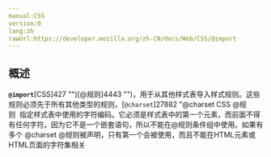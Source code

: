 ```yaml
---
manual:CSS
version:0
lang:zh
rawUrl:https://developer.mozilla.org/zh-CN/docs/Web/CSS/@import
---
```





## 概述<a name="概述"></a>


**`@import`**[CSS]427 "")[@规则]4443 "")，用于从其他样式表导入样式规则。这些规则必须先于所有其他类型的规则，[`@charset`]27882 "@charset CSS @规则  指定样式表中使用的字符编码。它必须是样式表中的第一个元素，而前面不得有任何字符。因为它不是一个嵌套语句，所以不能在@规则条件组中使用。如果有多个 @charset @规则被声明，只有第一个会被使用，而且不能在HTML元素或HTML页面的字符集相关 <style> 元素内的样式属性内使用。")规则除外; 因为它不是一个[嵌套语句]30557 "")，@import不能在[条件组的规则]30558 "")中使用。



因此，用户代理可以避免为不支持的媒体类型检索资源，作者可以指定依赖媒体的@import规则。这些条件导入在URI之后指定逗号分隔的[媒体查询]30559 "")。在没有任何媒体查询的情况下，导入是无条件的。指定所有的媒体具有相同的效果。


## 语法<a name="语法"></a>

```
@import url;
@import url list-of-media-queries;
```


其中:

<dl><dt id=''>*url*</dt><dd>是一个表示要引入资源位置的[`<string>`]28192 "<string> 数据类型是由包含在英文双引号（"）或英文单引号（'）中的任意数量的Unicode字符组成。")或者[`<uri>`]28572 "此页面仍未被本地化, 期待您的翻译!")。 这个 URL 可以是绝对路径或者相对路径。 要注意的是这个 URL 不需要指明一个文件； 可以只指明包名，然后合适的文件会被自动选择 (e.g.**chrome://communicator/skin/**).[See here]30560 "")了解更多。</dd><dt id=''>*list-of-media-queries*</dt><dd>是一个逗号分隔的[媒体查询]30559 "")条件列表，决定通过URL引入的 CSS 规则 在什么条件下应用。如果浏览器不支持列表中的任何一条媒体查询条件，就不会引入URL指明的CSS文件。</dd></dl>
## 正规语法<a name="正规语法"></a>

```
@import [ <string> | <url> ] [ <media-query-list> ]?;where <media-query-list> = <media-query>#where <media-query> = <media-condition> | [ not | only ]? <media-type> [ and <media-condition-without-or> ]?where <media-condition> = <media-not> | <media-and> | <media-or> | <media-in-parens><media-type> = <ident><media-condition-without-or> = <media-not> | <media-and> | <media-in-parens>where <media-not> = not <media-in-parens><media-and> = <media-in-parens> [ and <media-in-parens> ]+<media-or> = <media-in-parens> [ or <media-in-parens> ]+<media-in-parens> = ( <media-condition> ) | <media-feature> | <general-enclosed>where <media-feature> = ( [ <mf-plain> | <mf-boolean> | <mf-range> ] )<general-enclosed> = [ <function-token> <any-value> ) ] | ( <ident> <any-value> )where <mf-plain> = <mf-name> : <mf-value><mf-boolean> = <mf-name><mf-range> = <mf-name> [ '<' | '>' ]? '='? <mf-value> | <mf-value> [ '<' | '>' ]? '='? <mf-name> | <mf-value> '<' '='? <mf-name> '<' '='? <mf-value> | <mf-value> '>' '='? <mf-name> '>' '='? <mf-value>where <mf-name> = <ident><mf-value> = <number> | <dimension> | <ident> | <ratio>
```

## 示例<a name="示例"></a>

```
@import url("fineprint.css") print;
@import url("bluish.css") projection, tv;
@import 'custom.css';
@import url("chrome://communicator/skin/");
@import "common.css" screen, projection;
@import url('landscape.css') screen and (orientation:landscape);
```

## 技术规格<a name="技术规格"></a>

技术规格 | Status | 备注 
 ---  |  ---  |  ---  | 
[Media Queries<br></br><small>@import</small>]30561 "") | Recommendation | 扩展语法以支持任何媒体查询，而不仅仅是简单的[媒体类型]30562 "")。 
[CSS Level 2 (Revision 1)<br></br><small>@import</small>]30563 "") | Recommendation | 支持用[`<string>`]28192 "<string> 数据类型是由包含在英文双引号（"）或英文单引号（'）中的任意数量的Unicode字符组成。")直接表示样式表的url，<br></br>并要求`@import`规则必须在CSS文档的开头。 
[CSS Level 1<br></br><small>@import</small>]30564 "") | Recommendation | 初始定义 


## 浏览器兼容性<a name="浏览器兼容性"></a>


**[We&#39;re converting our compatibility data into a machine-readable JSON format]3344 "")**. This compatibility table still uses the old format, because we haven&#39;t yet converted the data it contains.**[Find out how you can help!]3392 "")**


* 
* 

Feature | Chrome | Firefox (Gecko) | Internet Explorer | Opera | Safari 
Basic support | (Yes) | (Yes) | 5.5 | (Yes) | (Yes) 






